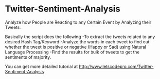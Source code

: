 # Twitter-Sentiment-Analysis
Analyze how People are Reacting to any Certain Event by Analyzing their Tweets. 

Basically the script does the following
-To extract the tweets related to any desired Hash Tag/Keyword
-Analyze the words in each tweet to find out whether the tweet is positive or negative (Happy or Sad) using Natural Language Processing
-Find the results for bulk of tweets to get the sentiments of majority.

You can get more detailed tutorial at http://www.letscodepro.com/Twitter-Sentiment-Analysis
